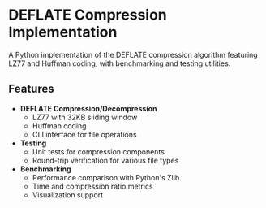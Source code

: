 # DEFLATE Compression Implementation

A Python implementation of the DEFLATE compression algorithm featuring LZ77 and Huffman coding, with benchmarking and testing utilities.

## Features

- **DEFLATE Compression/Decompression**
  - LZ77 with 32KB sliding window
  - Huffman coding
  - CLI interface for file operations
- **Testing**
  - Unit tests for compression components
  - Round-trip verification for various file types
- **Benchmarking**  
  - Performance comparison with Python's Zlib
  - Time and compression ratio metrics
  - Visualization support

